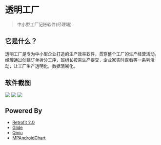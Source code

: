 # 透明工厂
> 中小型工厂记账软件(经理端)

## 它是什么？
透明工厂是专为中小型企业打造的生产效率软件，贯穿整个工厂的生产经营活动。经理通过创建订单拆分工序，班组长按需生产提交，企业家实时查看等一系列活动，让工厂生产透明化，数据清晰化。

## 软件截图

![](http://oum3tk6e0.bkt.clouddn.com//android/factory/Slice%201.jpg)
![](http://oum3tk6e0.bkt.clouddn.com//android/factory/2.jpg)
![](http://oum3tk6e0.bkt.clouddn.com//android/factory/3.jpg)

## Powered By
- [Retrofit 2.0](https://github.com/square/retrofit)
- [Glide](https://github.com/bumptech/glide)
- [Qiniu](https://www.qiniu.com/)
- [MPAndroidChart](https://github.com/PhilJay/MPAndroidChart)
